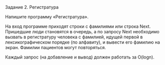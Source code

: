 Задание 2. Регистратура

Напишите программу «Регистратура».

На вход программе приходят строки с фамилиями или строка Next. Пришедшие люди становятся в очередь, а по запросу Next необходимо вызвать в регистратуру человека с фамилией, идущей первой в лексикографическом порядке (по алфавиту), и вывести его фамилию на экран. Фамилии пациентов могут повторяться.

Каждый запрос (на добавление и вывод) должен работать за O(logn).